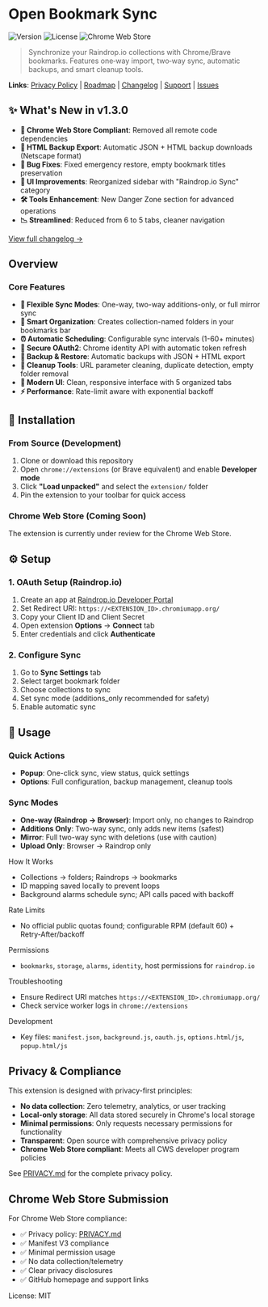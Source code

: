 # Open Bookmark Sync

![Version](https://img.shields.io/badge/version-1.3.0-blue.svg)
![License](https://img.shields.io/badge/license-MIT-green.svg)
![Chrome Web Store](https://img.shields.io/badge/Chrome%20Web%20Store-Compliant-brightgreen.svg)

> Synchronize your Raindrop.io collections with Chrome/Brave bookmarks. Features one‑way import, two‑way sync, automatic backups, and smart cleanup tools.

**Links**: [Privacy Policy](PRIVACY.md) | [Roadmap](ROADMAP.md) | [Changelog](CHANGELOG.md) | [Support](https://buymeacoffee.com/daiquiri) | [Issues](https://github.com/daiquiri-98/open-bookmark-sync/issues)

## ✨ What's New in v1.3.0

- **🎯 Chrome Web Store Compliant**: Removed all remote code dependencies
- **💾 HTML Backup Export**: Automatic JSON + HTML backup downloads (Netscape format)
- **🔧 Bug Fixes**: Fixed emergency restore, empty bookmark titles preservation
- **🎨 UI Improvements**: Reorganized sidebar with "Raindrop.io Sync" category
- **🛠 Tools Enhancement**: New Danger Zone section for advanced operations
- **📉 Streamlined**: Reduced from 6 to 5 tabs, cleaner navigation

[View full changelog →](CHANGELOG.md)

## Overview

### Core Features
- **🔄 Flexible Sync Modes**: One-way, two-way additions-only, or full mirror sync
- **📁 Smart Organization**: Creates collection-named folders in your bookmarks bar
- **⏰ Automatic Scheduling**: Configurable sync intervals (1-60+ minutes)
- **🔐 Secure OAuth2**: Chrome identity API with automatic token refresh
- **💾 Backup & Restore**: Automatic backups with JSON + HTML export
- **🧹 Cleanup Tools**: URL parameter cleaning, duplicate detection, empty folder removal
- **🎨 Modern UI**: Clean, responsive interface with 5 organized tabs
- **⚡ Performance**: Rate-limit aware with exponential backoff

## 🚀 Installation

### From Source (Development)
1. Clone or download this repository
2. Open `chrome://extensions` (or Brave equivalent) and enable **Developer mode**
3. Click **"Load unpacked"** and select the `extension/` folder
4. Pin the extension to your toolbar for quick access

### Chrome Web Store (Coming Soon)
The extension is currently under review for the Chrome Web Store.

## ⚙️ Setup

### 1. OAuth Setup (Raindrop.io)
1. Create an app at [Raindrop.io Developer Portal](https://raindrop.io/developer)
2. Set Redirect URI: `https://<EXTENSION_ID>.chromiumapp.org/`
3. Copy your Client ID and Client Secret
4. Open extension **Options** → **Connect** tab
5. Enter credentials and click **Authenticate**

### 2. Configure Sync
1. Go to **Sync Settings** tab
2. Select target bookmark folder
3. Choose collections to sync
4. Set sync mode (additions_only recommended for safety)
5. Enable automatic sync

## 📖 Usage

### Quick Actions
- **Popup**: One-click sync, view status, quick settings
- **Options**: Full configuration, backup management, cleanup tools

### Sync Modes
- **One-way (Raindrop → Browser)**: Import only, no changes to Raindrop
- **Additions Only**: Two-way sync, only adds new items (safest)
- **Mirror**: Full two-way sync with deletions (use with caution)
- **Upload Only**: Browser → Raindrop only

How It Works
- Collections → folders; Raindrops → bookmarks
- ID mapping saved locally to prevent loops
- Background alarms schedule sync; API calls paced with backoff

Rate Limits
- No official public quotas found; configurable RPM (default 60) + Retry‑After/backoff

Permissions
- `bookmarks`, `storage`, `alarms`, `identity`, host permissions for `raindrop.io`

Troubleshooting
- Ensure Redirect URI matches `https://<EXTENSION_ID>.chromiumapp.org/`
- Check service worker logs in `chrome://extensions`

Development
- Key files: `manifest.json`, `background.js`, `oauth.js`, `options.html/js`, `popup.html/js`

## Privacy & Compliance

This extension is designed with privacy-first principles:

- **No data collection**: Zero telemetry, analytics, or user tracking
- **Local-only storage**: All data stored securely in Chrome's local storage
- **Minimal permissions**: Only requests necessary permissions for functionality
- **Transparent**: Open source with comprehensive privacy policy
- **Chrome Web Store compliant**: Meets all CWS developer program policies

See [PRIVACY.md](PRIVACY.md) for the complete privacy policy.

## Chrome Web Store Submission

For Chrome Web Store compliance:
- ✅ Privacy policy: [PRIVACY.md](PRIVACY.md)
- ✅ Manifest V3 compliance
- ✅ Minimal permission usage
- ✅ No data collection/telemetry
- ✅ Clear privacy disclosures
- ✅ GitHub homepage and support links

License: MIT
